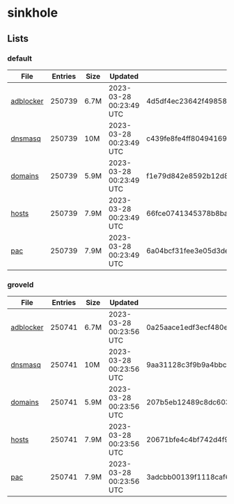 # sinkhole

## Lists

### default

|File|Entries|Size|Updated|Hash|
|-|-|-|-|-|
|[adblocker](https://raw.githubusercontent.com/groveld/sinkhole/lists/default/adblocker.txt)|250739|6.7M|2023-03-28 00:23:49 UTC|4d5df4ec23642f49858105c9f02db745ea791177c21dd9205316d77f3b3b6aa4|
|[dnsmasq](https://raw.githubusercontent.com/groveld/sinkhole/lists/default/dnsmasq.txt)|250739|10M|2023-03-28 00:23:49 UTC|c439fe8fe4ff8049416927da1000e31ef605a090b935e5dae2417d14ac018f18|
|[domains](https://raw.githubusercontent.com/groveld/sinkhole/lists/default/domains.txt)|250739|5.9M|2023-03-28 00:23:49 UTC|f1e79d842e8592b12d8548e88a1a97204fdc53e61866d620d7c65e25280bbfda|
|[hosts](https://raw.githubusercontent.com/groveld/sinkhole/lists/default/hosts.txt)|250739|7.9M|2023-03-28 00:23:49 UTC|66fce0741345378b8baada57ca607ad9e00437de96b5b9d7c36e18555e553a03|
|[pac](https://raw.githubusercontent.com/groveld/sinkhole/lists/default/pac.txt)|250739|7.9M|2023-03-28 00:23:49 UTC|6a04bcf31fee3e05d3de8ebe8875722d37a723431c32badaeb7141cfa1b5abd1|

### groveld

|File|Entries|Size|Updated|Hash|
|-|-|-|-|-|
|[adblocker](https://raw.githubusercontent.com/groveld/sinkhole/lists/groveld/adblocker.txt)|250741|6.7M|2023-03-28 00:23:56 UTC|0a25aace1edf3ecf480e4ae5005b2b41462527c4d644a306353fd40314fc8a1c|
|[dnsmasq](https://raw.githubusercontent.com/groveld/sinkhole/lists/groveld/dnsmasq.txt)|250741|10M|2023-03-28 00:23:56 UTC|9aa31128c3f9b9a4bbc80cd900ff0db25110f555ebfb06327ef38f08c5ba08e4|
|[domains](https://raw.githubusercontent.com/groveld/sinkhole/lists/groveld/domains.txt)|250741|5.9M|2023-03-28 00:23:56 UTC|207b5eb12489c8dc603dfb5632a3aafa12ca6419fa9694ef19c081cf537f2709|
|[hosts](https://raw.githubusercontent.com/groveld/sinkhole/lists/groveld/hosts.txt)|250741|7.9M|2023-03-28 00:23:56 UTC|20671bfe4c4bf742d4f9f1e766a4b4b14a124c2136a86f8682925bcf5f40fceb|
|[pac](https://raw.githubusercontent.com/groveld/sinkhole/lists/groveld/pac.txt)|250741|7.9M|2023-03-28 00:23:56 UTC|3adcbb00139f1118caf6f634c0a430c6d41175ae9b8dae9bfd29ba56eb435995|
